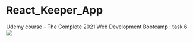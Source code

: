 # React_Keeper_App
Udemy course - The Complete 2021 Web Development Bootcamp : task 6
<img src = "https://user-images.githubusercontent.com/45786603/139730029-14e6da8a-dced-4417-9b0e-2de9c7d22a7a.png">
